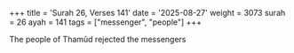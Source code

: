 +++
title = 'Surah 26, Verses 141'
date = '2025-08-27'
weight = 3073
surah = 26
ayah = 141
tags = ["messenger", "people"]
+++

The people of Thamûd rejected the messengers